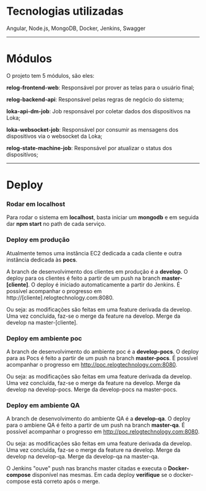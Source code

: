 # Tecnologias utilizadas
Angular, Node.js, MongoDB, Docker, Jenkins, Swagger
___

# Módulos
O projeto tem 5 módulos, são eles:

**relog-frontend-web**: Responsável por prover as telas para o usuário final;

**relog-backend-api**: Responsável pelas regras de negócio do sistema;

**loka-api-dm-job**: Job responsável por coletar dados dos dispositivos na Loka;

**loka-websocket-job**: Responsável por consumir as mensagens dos dispositivos via o websocket da Loka;

**relog-state-machine-job**: Responsável por atualizar o status dos dispositívos;
___

# Deploy
### Rodar em localhost
Para rodar o sistema em **localhost**, basta iniciar um **mongodb** e em seguida dar **npm start** no path de cada serviço.

### Deploy em produção
Atualmente temos uma instância EC2 dedicada a cada cliente e outra instância dedicada às **pocs**.

A branch de desenvolvimento dos clientes em produção é a **develop**. O deploy para os clientes é feito a partir de um push na branch **master-[cliente]**. O deploy é iniciado automaticamente a partir do Jenkins. É possível acompanhar o progresso em http://[cliente].relogtechnology.com:8080.

Ou seja: as modificações são feitas em uma feature derivada da develop. Uma vez concluída, faz-se o merge da feature na develop. Merge da develop na master-[cliente].

### Deploy em ambiente poc

A branch de desenvolvimento do ambiente poc é a **develop-pocs**. O deploy para as Pocs é feito a partir de um push na branch **master-pocs**. É possível acompanhar o progresso em http://poc.relogtechnology.com:8080.

Ou seja: as modificações são feitas em uma feature derivada da develop. Uma vez concluída, faz-se o merge da feature na develop. Merge da develop na develop-pocs. Merge da develop-pocs na master-pocs.

### Deploy em ambiente QA

A branch de desenvolvimento do ambiente QA é a **develop-qa**. O deploy para o ambiene QA é feito a partir de um push na branch **master-qa**. É possível acompanhar o progresso em http://poc.relogtechnology.com:8080.

Ou seja: as modificações são feitas em uma feature derivada da develop. Uma vez concluída, faz-se o merge da feature na develop. Merge da develop na develop-qa. Merge da develop-qa na master-qa.

O Jenkins "ouve" push nas branchs master citadas e executa o **Docker-compose** disponível nas mesmas. Em cada deploy **verifique** se o docker-compose está correto após o merge.
